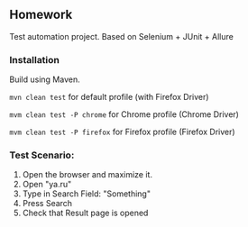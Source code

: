 ## Homework
Test automation project. Based on Selenium + JUnit + Allure

### Installation
Build using Maven.

`mvn clean test` for default profile (with Firefox Driver)

`mvm clean test -P chrome` for Chrome profile (Chrome Driver)

`mvm clean test -P firefox` for Firefox profile (Firefox Driver)


### Test Scenario:

1. Open the browser and maximize it.
2. Open "ya.ru"
3. Type in Search Field: "Something"
4. Press Search
5. Check that Result page is opened
